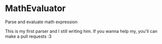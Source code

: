 # MathEvaluator
Parse and evaluate math expression

This is my first parser and I still writing him. If you wanna help my, you'll can make a pull requests :3

